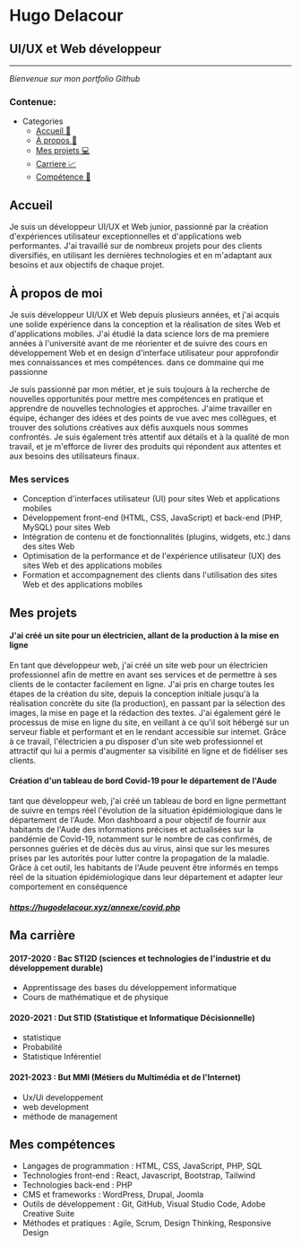 # Hugo Delacour

## UI/UX et Web développeur

---

<i>Bienvenue sur mon portfolio Github</i>

### Contenue:
- Categories
  - [Accueil 🏡](#Accueil)
  - [À propos 🧑](#à-propos-de-moi)
  - [Mes projets 💻](#mes-projets)
  - [Carriere 📈](#ma-carrière)
  - [Compétence 🧠](#mes-compétences)

## Accueil

Je suis un développeur UI/UX et Web junior, passionné par la création d'expériences utilisateur exceptionnelles et d'applications web performantes. 
J'ai travaillé sur de nombreux projets pour des clients diversifiés, en utilisant les dernières technologies et en m'adaptant aux besoins et aux objectifs de chaque projet.

## À propos de moi

Je suis développeur UI/UX et Web depuis plusieurs années, 
et j'ai acquis une solide expérience dans la conception et la réalisation de sites Web et d'applications mobiles. 
J'ai étudié la data science lors de ma premiere années à l'université
avant de me réorienter et de suivre des cours en développement Web et en design d'interface utilisateur pour approfondir mes connaissances et mes compétences. dans ce dommaine qui me passionne

Je suis passionné par mon métier, et je suis toujours à la recherche de nouvelles opportunités pour mettre mes compétences en pratique et apprendre de nouvelles technologies et approches. J'aime travailler en équipe, échanger des idées et des points de vue avec mes collègues, et trouver des solutions créatives aux défis auxquels nous sommes confrontés. Je suis également très attentif aux détails et à la qualité de mon travail, et je m'efforce de livrer des produits qui répondent aux attentes et aux besoins des utilisateurs finaux.
### Mes services

- Conception d'interfaces utilisateur (UI) pour sites Web et applications mobiles
- Développement front-end (HTML, CSS, JavaScript) et back-end (PHP, MySQL) pour sites Web
- Intégration de contenu et de fonctionnalités (plugins, widgets, etc.) dans des sites Web
- Optimisation de la performance et de l'expérience utilisateur (UX) des sites Web et des applications mobiles
- Formation et accompagnement des clients dans l'utilisation des sites Web et des applications mobiles

## Mes projets

#### J'ai créé un site pour un électricien, allant de la production à la mise en ligne

En tant que développeur web, j'ai créé un site web pour un électricien professionnel afin de mettre en avant ses services et de permettre à ses clients de le contacter facilement en ligne. J'ai pris en charge toutes les étapes de la création du site, depuis la conception initiale jusqu'à la réalisation concrète du site (la production), en passant par la sélection des images, la mise en page et la rédaction des textes. J'ai également géré le processus de mise en ligne du site, en veillant à ce qu'il soit hébergé sur un serveur fiable et performant et en le rendant accessible sur internet. Grâce à ce travail, l'électricien a pu disposer d'un site web professionnel et attractif qui lui a permis d'augmenter sa visibilité en ligne et de fidéliser ses clients.

#### Création d'un tableau de bord Covid-19 pour le département de l'Aude

tant que développeur web, j'ai créé un tableau de bord en ligne permettant de suivre en temps réel l'évolution de la situation épidémiologique dans le département de l'Aude. Mon dashboard a pour objectif de fournir aux habitants de l'Aude des informations précises et actualisées sur la pandémie de Covid-19, notamment sur le nombre de cas confirmés, de personnes guéries et de décès dus au virus, ainsi que sur les mesures prises par les autorités pour lutter contre la propagation de la maladie. Grâce à cet outil, les habitants de l'Aude peuvent être informés en temps réel de la situation épidémiologique dans leur département et adapter leur comportement en conséquence

##### https://hugodelacour.xyz/annexe/covid.php

## Ma carrière

#### 2017-2020 : Bac STI2D (sciences et technologies de l'industrie et du développement durable)

- Apprentissage des bases du développement informatique
- Cours de mathématique et de physique 

#### 2020-2021 : Dut STID (Statistique et Informatique Décisionnelle)

- statistique
- Probabilité
- Statistique Inférentiel

#### 2021-2023 : But MMI (Métiers du Multimédia et de l'Internet)

- Ux/Ui developpement
- web development 
- méthode de management

## Mes compétences

- Langages de programmation : HTML, CSS, JavaScript, PHP, SQL
- Technologies front-end : React, Javascript, Bootstrap, Tailwind
- Technologies back-end : PHP
- CMS et frameworks : WordPress, Drupal, Joomla
- Outils de développement : Git, GitHub, Visual Studio Code, Adobe Creative Suite
- Méthodes et pratiques : Agile, Scrum, Design Thinking, Responsive Design

